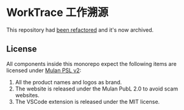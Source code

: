 # WorkTrace 工作溯源

This repository had [been refactored](https://github.com/worktrace/worktrace) and it's now archived.

## License

All components inside this monorepo expect the following items are licensed under [Mulan PSL v2](http://license.coscl.org.cn/MulanPSL2):

1. All the product names and logos as brand.
2. The website is released under the Mulan PubL 2.0 to avoid scam websites.
3. The VSCode extension is released under the MIT license.
